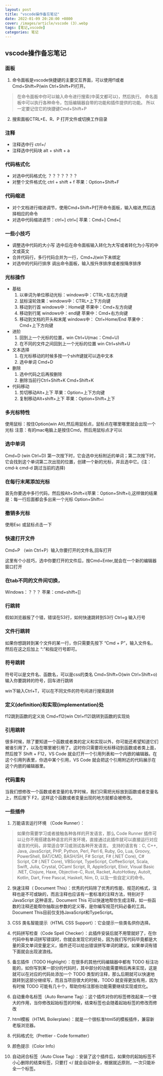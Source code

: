 ```yaml
---
layout: post
title: "vscode操作备忘笔记"
date: 2022-01-09 20:28:00 +0800
cover: /images/article/vscode (3).webp
tags: [笔记,vscode]
categories: 笔记
---
```

## vscode操作备忘笔记
### 面板
1. 命令面板是vscode快捷键的主要交互界面，可以使用f1或者Cmd+Shift+P(win Ctrl+Shift+P)打开。
>在命令面板中你可以输入命令进行搜索(中英文都可以)，然后执行。
命名面板中可以执行各种命令，包括编辑器自带的功能和插件提供的功能。
所以一定要记住它的快捷键Cmd+Shift+P
2. 搜索面板CTRL+E、R、P 打开文件或切换工作目录

### 注释
* 注释选中行 ctrl+/
* 注释选中代码块 alt + shift + a

### 代码格式化
* 对选中代码格式化 ？？？？？？？
* 对整个文件格式化 ctrl + shift + f 苹果：Option+Shift+F

### 代码缩进
* 对个文档进行缩进调节，使用Cmd+Shift+P打开命令面板，输入缩进,然后选择相应的命令
* 对选中代码缩进调节：ctrl+] ctrl+[ 苹果：Cmd+] Cmd+[ 

### 一些小技巧
* 调整选中代码的大小写 选中后在命令面板输入转化为大写或者转化为小写的中文或英文
* 合并代码行，多行代码合并为一行，Cmd+J(win下未绑定
* 对选中的代码行排序 调出命令面板，输入按升序排序或者按降序排序

### 光标操作
* 基础
    1. 以单词为单位移动光标：windows中：CTRL+左右方向键
    1. 鼠标滚轮效果：windows中：CTRL+上下方向键
    1. 移动到行首 windows中：Home键 苹果中：Cmd+左方向键
    1. 移动到行尾 windows中：end键 苹果中：Cmd+右方向键
    1. 移动到文档的开头和末尾 windows中： Ctrl+Home/End 苹果中：Cmd+上下方向键
* 进阶
    1. 回到上一个光标的位置，win Ctrl+U(mac：Cmd+U) 
    1. 在不同的文件之间回到上一个光标的位置 win Ctrl+shift+U
* 文本选择
    1. 在光标移动的时候多按一个shift键就可以选中文本
    1. 选中单词 Cmd+D
* 删除
    1. 选中代码之后再按删除
    1. 删除当前行Ctrl+Shift+K Cmd+Shift+K
* 代码移动 
    1. 剪切移动Alt+上下 苹果：Option+上下方向键
    2. 复制移动Alt+shift+上下 苹果：Option+Shift+上下

### 多光标特性
使用鼠标：按住Option(win Alt),然后用鼠标点，鼠标点在哪里哪里就会出现一个光标
注意：有的mac电脑上是按住Cmd，然后用鼠标点才可以

### 选中单词
Cmd+D (win Ctrl+D) 第一次按下时，它会选中光标附近的单词；第二次按下时，它会找到这个单词第二次出现的位置，创建一个新的光标，并且选中它。(注：cmd-k cmd-d 跳过当前的选择)

### 在每行末尾添加光标
首先你要选中多行代码，然后按Alt+Shift+i(苹果：Option+Shift+i),这样做的结果是：每一行后面都会多出来一个光标 Option+Shift+i

### 撤销多光标
使用Esc 或鼠标点击一下

### 快速打开文件
Cmd+P （win Ctrl+P）输入你要打开的文件名,回车打开

这里有个小技巧，选中你要打开的文件后，按Cmd+Enter,就会在一个新的编辑器窗口打开

### 在tab不同的文件间切换，
Windows：？？？ 苹果：cmd+shift+[] 

### 行跳转
假如浏览器报了个错，错误在53行，如何快速跳转到53行
Ctrl+g 输入行号

### 文件行跳转
如果你想跳转到某个文件的某一行，你只需要先按下 “Cmd + P”，输入文件名，然后在这之后加上 “:”和指定行号即可。

### 符号跳转
符号可以是文件名、函数名，可以是css的类名
Cmd+Shift+O(win Ctrl+Shift+o) 输入你要跳转的符号，回车进行跳转

win下输入Ctrl+T，可以在不同文件的符号间进行搜索跳转



### 定义(definition)和实现(implementation)处
f12跳到函数的定义处
Cmd+f12(win Ctrl+f12)跳转到函数的实现处

### 引用跳转
很多时候，除了要知道一个函数或者类的定义和实现以外，你可能还希望知道它们被谁引用了，以及在哪里被引用了。这时你只需要将光标移动到函数或者类上面，然后按下 Shift + F12，VS Code 就会打开一个引用列表和一个内嵌的编辑器。在这个引用列表里，你选中某个引用，VS Code 就会把这个引用附近的代码展示在这个内嵌的编辑器里。

### 代码重构
当我们想修改一个函数或者变量的名字时候，我们只需把光标放到函数或者变量名上，然后按下 F2，这样这个函数或者变量出现的地方就都会被修改。

### 一些插件
1. 万能语言运行环境 （Code Runner）：
 > 如果你需要学习或者接触各种各样的开发语言，那么 Code Runner 插件可以让你不用搭建各种语言的开发环境，直接通过此插件就可以直接运行对应语言的代码，非常适合学习或测试各种开发语言。
支持的语言有：C, C++, Java, JavaScript, PHP, Python, Perl, Perl 6, Ruby, Go, Lua, Groovy, PowerShell, BAT/CMD, BASH/SH, F# Script, F# (.NET Core), C# Script, C# (.NET Core), VBScript, TypeScript, CoffeeScript, Scala, Swift, Julia, Crystal, OCaml Script, R, AppleScript, Elixir, Visual Basic .NET, Clojure, Haxe, Objective-C, Rust, Racket, AutoHotkey, AutoIt, Kotlin, Dart, Free Pascal, Haskell, Nim, D, 以及一些自定义的命令。

2. 快速注释（ Document This）：优秀的代码除了优秀的性能、规范的格式，注释也是不可或缺的，而且注释也应该有一套标准的注释方法，特别对于 JavaScript 这种语言。Document This 可以快速地帮你生成注释，如一些函数的注释还能帮你抽取出参数的定义等，是你编写规范代码必备的工具。Document This目前仅支持JavaScript和TypeScript。

3. CSS 类名智能提示（HTML CSS Support）：它会提示一些类名供你选择。

4. 代码拼写检查（Code Spell Checker）：此插件安装后就不用管就好了，在你代码中有单词拼写错误时，你就会发现它的好处，因为我们写代码毕竟都是大量的英文单词变量定义，插件还可以给出错误拼写单词的建议。如果单词有错下面就会出现波浪线。

5. 备忘插件（TODO Highlight）：在很多的其他代码编辑器中都有 TODO 标注功能的，如你写到某一部分的代码时，其中部分的功能需要稍后再来实现，这是就可以在对应的代码处添加一个 TODO 类型的注释，那么后期就可以快速地跳转到这部分继续写，而且当项目很大的时候，TODO 就变得更加有用，因为有时候 TODO 可能有几十个，帮助你标注那些功能需要继续实现或优化。

6. 自动重命名标签（Auto Rename Tag）：这个插件对你的标签修改起来一个很大的作用，当你修改起始标签的时候，结束标签也会随着起始标签的修改而修改

7. html模板（HTML Boilerplate）：就是一个很标准html5的模板插件，兼容新老版浏览器。

8. 代码格式化（Prettier - Code formatter）

9. 颜色提示（Color Info）

10. 自动闭合标签（Auto Close Tag）：安装了这个插件后，如果你的起始标签不小心删除的结束标签，只要打 </ 就会自动补全，根据就近原则，一次只能补全一个标签。



